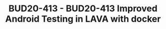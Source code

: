 ---
categories:
- bud20
image:
  featured: 'true'
  path: https://static.linaro.org/connect/bud20/images/BUD20-413.png
session_id: BUD20-413
session_speakers:
- speaker_bio: QA Engineer at Linaro; Debian Developer; Free Software developer &
    activist. Purple belt in Jiu-jitsu, and black belt (a.k.a PhD) in Computer Science.
  speaker_company: Linaro
  speaker_image: http://avatars.sched.co/c/ca/7250001/avatar.jpg.320x320px.jpg?b4a
  speaker_name: Antonio Terceiro
  speaker_position: Engineer
  speaker_role: attendee, speaker
session_track: Validation and CI
tag: session
tags: Validation and CI
title: BUD20-413 - BUD20-413 Improved Android Testing in LAVA with docker
---